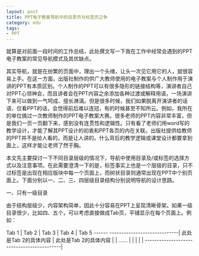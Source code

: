 ```yaml
---
layout: post
title: PPT电子教案导航中的目录页与标签页之争
category: edu
tags:
- PPT
---
```

就算是对前面一段时间的工作总结，此处撰文写一下我在工作中经常会遇到的PPT电子教案的常见导航模式及其优缺点。
<!--more-->

其实导航，就是在纷繁的页面中，理出一个头绪，让头一次见它用它的人，就很容易上手。在这一方面，出版社制作的供广大教师使用的电子教案与个人制作用于演讲的PPT有本质区别。个人制作的PPT可以有很多隐形的链接结构等，演讲者自己对PPT心领神会，而且讲者会在PPT内容之余添加各种过渡或解释用语，一场演讲下来可以做到一气呵成、擅长淋漓。但是很多时候，我们如果脱离开演讲者的话语，仅看PPT的话，会觉得前后难以连冠，有的时候甚至不知所云。例如，我所在的单位搞过一次教师制作的PPT电子教案大赛。很多老师的PPT内容非常丰富，但是我们一页一页翻下来，感到没有连贯性和逻辑性。只有看了老师们用word写的教学设计，才能了解其PPT设计的初衷和PPT各页的内在关联。出版社提供给教师的PPT并不是给人看的，而是让人讲的。什么背后的教学逻辑或课堂设计都要拿到面上，这样才能让老师了然于胸。

本文先主要探讨一下不同目录层级的情况下，导航中使用目录及/或标签的选择方式以及注意事项。在此需要澄清一下的是，标签事实上也是一个层级的目录，只不过标签是出现在相应版块中每一个页面上，而树状目录则通常出现在PPT中个别页面上。下面分别以一、二、三、四层级目录结构分别说明导航的设计思路。

一、只有一级目录

由于结构层级少，内容架构简单，因此十分容易在PPT上呈现清晰骨架。如果一级目录很少，比如四、五个，可以考虑直接做成Tab页，平铺显示在每个页面上。例如：

 Tab 1 | Tab 2 | Tab 3 | Tab 4 | Tab 5
 ------        -----------------------------|
 此处是Tab 2的具体内容                      |
 此处是Tab 2的具体内容                      |
                                            |
 ……                                         |
                                            |
                                            |
                                            |
                                            |
 -------------------------------------------|
